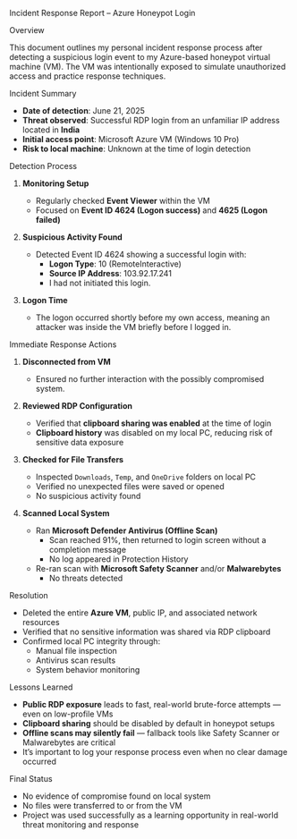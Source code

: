 Incident Response Report – Azure Honeypot Login

Overview

This document outlines my personal incident response process after detecting a suspicious login event to my Azure-based honeypot virtual machine (VM). The VM was intentionally exposed to simulate unauthorized access and practice response techniques.

Incident Summary

- **Date of detection**: June 21, 2025
- **Threat observed**: Successful RDP login from an unfamiliar IP address located in **India**
- **Initial access point**: Microsoft Azure VM (Windows 10 Pro)
- **Risk to local machine**: Unknown at the time of login detection

 Detection Process

1. **Monitoring Setup**
   - Regularly checked **Event Viewer** within the VM
   - Focused on **Event ID 4624 (Logon success)** and **4625 (Logon failed)**

2. **Suspicious Activity Found**
   - Detected Event ID 4624 showing a successful login with:
     - **Logon Type**: 10 (RemoteInteractive)
     - **Source IP Address**: 103.92.17.241
     - I had not initiated this login.

3. **Logon Time**
   - The logon occurred shortly before my own access, meaning an attacker was inside the VM briefly before I logged in.

Immediate Response Actions

1. **Disconnected from VM**
   - Ensured no further interaction with the possibly compromised system.

2. **Reviewed RDP Configuration**
   - Verified that **clipboard sharing was enabled** at the time of login
   - **Clipboard history** was disabled on my local PC, reducing risk of sensitive data exposure

3. **Checked for File Transfers**
   - Inspected `Downloads`, `Temp`, and `OneDrive` folders on local PC
   - Verified no unexpected files were saved or opened
   - No suspicious activity found

4. **Scanned Local System**
   - Ran **Microsoft Defender Antivirus (Offline Scan)**
     - Scan reached 91%, then returned to login screen without a completion message
     - No log appeared in Protection History
   - Re-ran scan with **Microsoft Safety Scanner** and/or **Malwarebytes**
     - No threats detected

Resolution

- Deleted the entire **Azure VM**, public IP, and associated network resources
- Verified that no sensitive information was shared via RDP clipboard
- Confirmed local PC integrity through:
  - Manual file inspection
  - Antivirus scan results
  - System behavior monitoring

Lessons Learned

- **Public RDP exposure** leads to fast, real-world brute-force attempts — even on low-profile VMs
- **Clipboard sharing** should be disabled by default in honeypot setups
- **Offline scans may silently fail** — fallback tools like Safety Scanner or Malwarebytes are critical
- It’s important to log your response process even when no clear damage occurred

Final Status

- No evidence of compromise found on local system
- No files were transferred to or from the VM
- Project was used successfully as a learning opportunity in real-world threat monitoring and response

